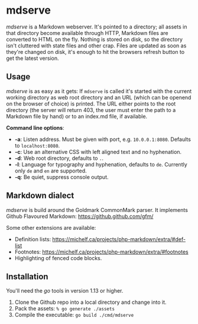 # mdserve

*mdserve* is a Markdown webserver. It's pointed to a directory; all
assets in that directory become available through HTTP, Markdown files
are converted to HTML on the fly. Nothing is stored on disk, so the
directory isn't cluttered with state files and other crap. Files are
updated as soon as they're changed on disk, it's enough to hit the
browsers refresh button to get the latest version.


## Usage

*mdserve* is as easy as it gets: If `mdserve` is called it's started
with the current working directory as web root directory and an URL
(which can be openend on the browser of choice) is printed. The URL
either points to the root directory (the server will return 403, the
user must enter the path to a Markdown file by hand) or to an index.md
file, if available.

**Command line options**:

* **-a**: Listen address. Must be given with port, e.g. `10.0.0.1:8080`.
  Defaults to `localhost:8080`.
* **-c**: Use an alternative CSS with left aligned text and no
  hyphenation.
* **-d**: Web root directory, defaults to `.`.
* **-l**: Language for typography and hyphenation, defaults to `de`.
  Currently only `de` and `en` are supported.
* **-q**: Be quiet, suppress console output.


## Markdown dialect

*mdserve* is build around the Goldmark CommonMark parser. It implements
Github Flavoured Markdown: https://github.github.com/gfm/

Some other extensions are available:

* Definition lists: https://michelf.ca/projects/php-markdown/extra/#def-list
* Footnotes: https://michelf.ca/projects/php-markdown/extra/#footnotes
* Highlighting of fenced code blocks.


## Installation

You'll need the *go* tools in version 1.13 or higher.

1. Clone the Github repo into a local directory and change into it.
2. Pack the assets: `% go generate ./assets`
3. Compile the executable: `go build ./cmd/mdserve`
